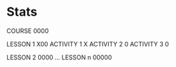 # Stats

COURSE 0000

LESSON 1 X00
ACTIVITY 1 X
ACTIVITY 2 0
ACTIVITY 3 0

LESSON 2 0000
...
LESSON n 00000
